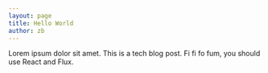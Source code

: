```yaml
---
layout: page
title: Hello World
author: zb
---
```


Lorem ipsum dolor sit amet. This is a tech blog post. Fi fi fo fum, you should use React and Flux.
